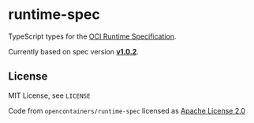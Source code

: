 # runtime-spec

TypeScript types for the [OCI Runtime Specification](https://github.com/opencontainers/runtime-spec).

Currently based on spec version [**v1.0.2**](https://github.com/opencontainers/runtime-spec/releases/tag/v1.0.2).

## License

MIT License, see `LICENSE`

Code from `opencontainers/runtime-spec` licensed as [Apache License 2.0](https://github.com/opencontainers/runtime-spec/blob/master/LICENSE)
